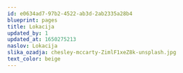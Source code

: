 ```yaml
---
id: e0634ad7-97b2-4522-ab3d-2ab2335a28b4
blueprint: pages
title: Lokacija
updated_by: 1
updated_at: 1650275213
naslov: Lokacija
slika_ozadja: chesley-mccarty-ZimlF1xeZ8k-unsplash.jpg
text_color: beige
---
```

